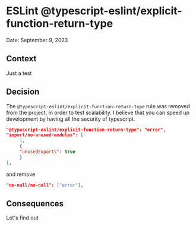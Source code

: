 # ESLint @typescript-eslint/explicit-function-return-type

Date: September 9, 2023

## Context

Just a test

## Decision

The `@typescript-eslint/explicit-function-return-type` rule was removed from the project, in order to test scalability. I believe that you can speed up development by having all the security of typescript.

```json
"@typescript-eslint/explicit-function-return-type": "error",
"import/no-unused-modules": [
     1,
     {
     "unusedExports": true
     }
],
```

and remove

```json
"no-null/no-null": ["error"],
```

## Consequences

Let's find out